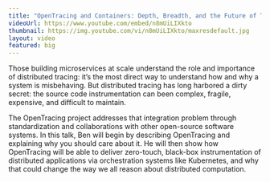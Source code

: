 ```yaml
---
title: "OpenTracing and Containers: Depth, Breadth, and the Future of Tracing"
videoUrl: https://www.youtube.com/embed/n8mUiLIXkto
thumbnail: https://img.youtube.com/vi/n8mUiLIXkto/maxresdefault.jpg
layout: video
featured: big
---
```


Those building microservices at scale understand the role and importance of distributed tracing: it’s the most direct way to understand how and why a system is misbehaving. But distributed tracing has long harbored a dirty secret: the source code instrumentation can been complex, fragile, expensive, and difficult to maintain.

The OpenTracing project addresses that integration problem through standardization and collaborations with other open-source software systems. In this talk, Ben will begin by describing OpenTracing and explaining why you should care about it. He will then show how OpenTracing will be able to deliver zero-touch, black-box instrumentation of distributed applications via orchestration systems like Kubernetes, and why that could change the way we all reason about distributed computation.